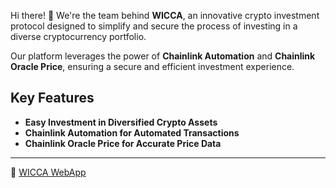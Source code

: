 Hi there! 👋 We're the team behind **WICCA**,
an innovative crypto investment protocol designed to simplify and secure the process of investing in a diverse cryptocurrency portfolio.

Our platform leverages the power of **Chainlink Automation** and **Chainlink Oracle Price**, ensuring a secure and efficient investment experience.

## Key Features

- **Easy Investment in Diversified Crypto Assets**
- **Chainlink Automation for Automated Transactions**
- **Chainlink Oracle Price for Accurate Price Data**

---

🔗 [WICCA WebApp](https://wicca-fi.web.app/)
